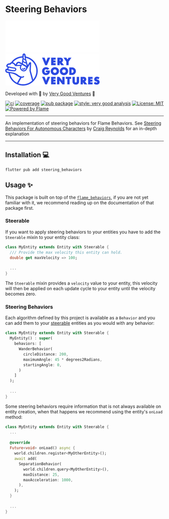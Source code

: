 # Steering Behaviors

[![Very Good Ventures][logo_white]][very_good_ventures_link_dark]
[![Very Good Ventures][logo_black]][very_good_ventures_link_light]

Developed with 💙 by [Very Good Ventures][very_good_ventures_link] 🦄

[![ci][ci_badge]][ci_link]
[![coverage][coverage_badge]][ci_link]
[![pub package][pub_badge]][pub_link]
[![style: very good analysis][very_good_analysis_badge]][very_good_analysis_link]
[![License: MIT][license_badge]][license_link]
[![Powered by Flame][flame_badge_link]]([flame_link])

---

An implementation of steering behaviors for Flame Behaviors. 
See [Steering Behaviors For Autonomous Characters](https://www.red3d.com/cwr/steer/) by 
[Craig Reynolds](https://www.red3d.com/cwr/) for an in-depth explanation

---

## Installation 💻

```
flutter pub add steering_behaviors
```

## Usage ✨

This package is built on top of the [`flame_behaviors`](https://pub.dev/packages/flame_behaviors), if you are not yet familiar with it, we recommend reading up on the documentation of that package first.

### Steerable

If you want to apply steering behaviors to your entities you have to add the `Steerable` mixin to your entity class:

```dart
class MyEntity extends Entity with Steerable {
  /// Provide the max velocity this entity can hold.
  double get maxVelocity => 100;

  ...
}
```

The `Steerable` mixin provides a `velocity` value to your entity, this velocity will then be applied on each update cycle to your entity until the velocity becomes zero.

### Steering Behaviors

Each algorithm defined by this project is available as a `Behavior` and you can add them to your [steerable](#steerable) entities as you would with any behavior:

```dart
class MyEntity extends Entity with Steerable {
  MyEntity() : super(
    behaviors: [
      WanderBehavior(
        circleDistance: 200,
        maximumAngle: 45 * degrees2Radians,
        startingAngle: 0,
      )
    ]
  );

  ...
}
```

Some steering behaviors require information that is not always available on entity creation, when that happens we recommend using the entity's `onLoad` method:

```dart
class MyEntity extends Entity with Steerable {
  ...

  @override
  Future<void> onLoad() async {
    world.children.register<MyOtherEntity>();
    await add(
      SeparationBehavior(
        world.children.query<MyOtherEntity>(),
        maxDistance: 25,
        maxAcceleration: 1000,
      ),
    );
  }

  ...
}
```

[ci_badge]: https://github.com/VeryGoodOpenSource/steering_behaviors/workflows/steering_behaviors/badge.svg
[ci_link]: https://github.com/VeryGoodOpenSource/steering_behaviors/actions
[coverage_badge]: https://raw.githubusercontent.com/VeryGoodOpenSource/steering_behaviors/main/coverage_badge.svg
[license_badge]: https://img.shields.io/badge/license-MIT-blue.svg
[license_link]: https://opensource.org/licenses/MIT
[logo_black]: https://raw.githubusercontent.com/VGVentures/very_good_brand/main/styles/README/vgv_logo_black.png#gh-light-mode-only
[logo_white]: https://raw.githubusercontent.com/VGVentures/very_good_brand/main/styles/README/vgv_logo_white.png#gh-dark-mode-only
[pub_badge]: https://img.shields.io/pub/v/steering_behaviors.svg
[pub_link]: https://pub.dartlang.org/packages/steering_behaviors
[very_good_analysis_badge]: https://img.shields.io/badge/style-very_good_analysis-B22C89.svg
[very_good_analysis_link]: https://pub.dev/packages/very_good_analysis
[very_good_ventures_link]: https://verygood.ventures/?utm_source=github&utm_medium=banner&utm_campaign=CLI
[very_good_ventures_link_dark]: https://verygood.ventures/?utm_source=github&utm_medium=banner&utm_campaign=CLI#gh-dark-mode-only
[very_good_ventures_link_light]: https://verygood.ventures/?utm_source=github&utm_medium=banner&utm_campaign=CLI#gh-light-mode-only
[flame_badge_link]: https://img.shields.io/badge/Powered%20by-%F0%9F%94%A5-orange.svg
[flame_link]: https://flame-engine.org
